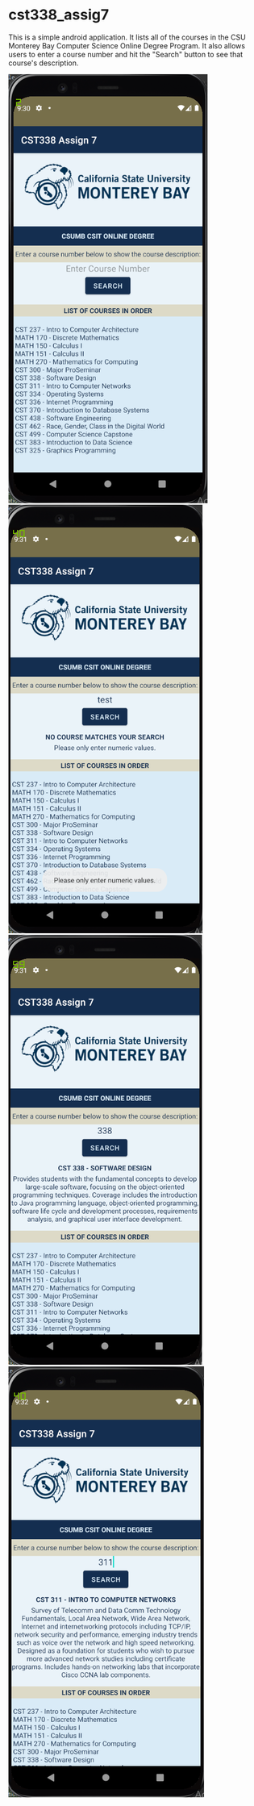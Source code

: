 # cst338_assig7

This is a simple android application. It lists all of the courses in the CSU Monterey Bay Computer Science Online Degree Program.
It also allows users to enter a course number and hit the "Search" button to see that course's description.

![open_app](https://github.com/ashleyteraishi/cst338_assig7/blob/master/screenshots/open_app.PNG?raw=true)
![invalid_letters](https://github.com/ashleyteraishi/cst338_assig7/blob/master/screenshots/invalid_letters.PNG?raw=true)
![valid_338](https://github.com/ashleyteraishi/cst338_assig7/blob/master/screenshots/valid_338.PNG?raw=true)
![valid_311](https://github.com/ashleyteraishi/cst338_assig7/blob/master/screenshots/valid_311.PNG?raw=true)
